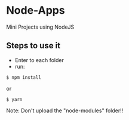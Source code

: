 # Node-Apps

Mini Projects using NodeJS

## Steps to use it

- Enter to each folder
- run:
```shel
$ npm install 
```

or

```shel
$ yarn  
```

Note: Don't upload the "node-modules" folder!!

